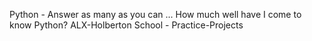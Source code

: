 Python - Answer as many as you can ...
How much well have I come to know Python?
ALX-Holberton School - Practice-Projects
